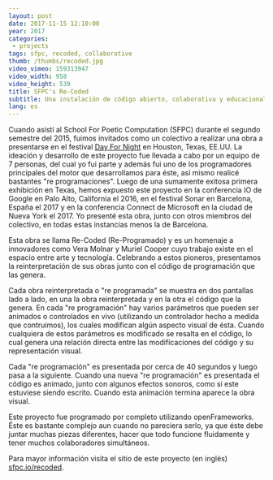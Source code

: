 ```yaml
---
layout: post
date: 2017-11-15 12:10:00
year: 2017
categories:
 - projects
tags: sfpc, recoded, collaborative
thumb: /thumbs/recoded.jpg
video_vimeo: 159313947
video_width: 958
video_height: 539
title: SFPC's Re-Coded
subtitle: Una instalación de código abierto, colaborativa y educacional.
lang: es
---
```

Cuando asistí al School For Poetic Computation (SFPC) durante el segundo semestre del 2015, fuimos invitados como un colectivo a realizar una obra a presentarse en el festival [Day For Night](https://dayfornight.io/) en Houston, Texas, EE.UU. La ideación y desarrollo de este proyecto fue llevada a cabo por un equipo de 7 personas, del cual yo fui parte y además fui uno de los programadores principales del motor que desarrollamos para éste, así mismo realicé bastantes "re programaciones".
Luego de una sumamente exitosa primera exhibición en Texas, hemos expuesto este proyecto en la conferencia IO de Google en Palo Alto, California el 2016, en el festival Sonar en Barcelona, España el 2017 y en la conferencia Connect de Microsoft en la ciudad de Nueva York el 2017. Yo presenté esta obra, junto con otros miembros del colectivo, en todas estas instancias menos la de Barcelona.

Esta obra se llama Re-Coded (Re-Programado) y es un homenaje a innovadores como Vera Molnar y Muriel Cooper cuyo trabajo existe en el espacio entre arte y tecnología. Celebrando a estos pioneros, presentamos la reinterpretación de sus obras junto con el código de programación que las genera.

Cada obra reinterpretada o "re programada" se muestra en dos pantallas lado a lado, en una la obra reinterpretada y en la otra el código que la genera. En cada "re programación" hay varios parámetros que pueden ser animados o controlados en vivo (utilizando un controlador hecho a medida que contruimos), los cuales modifican algún aspecto visual de ésta. Cuando cualquiera de estos parámetros es modificado se resalta en el código, lo cual genera una relación directa entre las modificaciones del código y su representación visual.

Cada "re programación" es presentada por cerca de 40 segundos y luego pasa a la siguiente. Cuando una nueva "re programación" es presentada el código es animado, junto con algunos efectos sonoros, como si este estuviese siendo escrito. Cuando esta animación termina aparece la obra visual.

Este proyecto fue programado por completo utilizando openFrameworks. Éste es bastante complejo aun cuando no pareciera serlo, ya que éste debe juntar muchas piezas diferentes, hacer que todo funcione fluidamente y tener muchos colaboradores simultáneos.

Para mayor información visita el sitio de este proyecto (en inglés) [sfpc.io/recoded](http://sfpc.io/recoded/).
